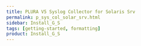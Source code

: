 ```yaml
---
title: PLURA V5 Syslog Collector for Solaris Srv
permalink: p_sys_col_solar_srv.html
sidebar: Install_G_S
tags: [getting-started, formatting]
product: Install_G_S
---
```

